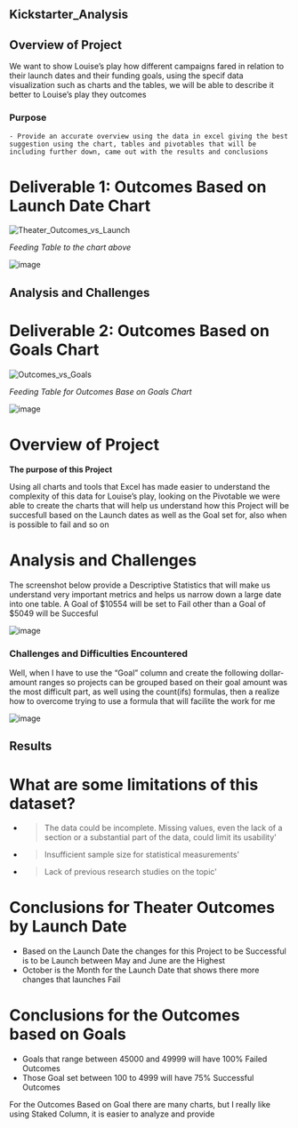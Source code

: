 ## Kickstarter_Analysis
## Overview of Project
   We want to show Louise’s play how different campaigns fared in relation to their launch dates and their funding goals, using the specif data visualization such as charts and the tables, we will be able to describe it better to Louise’s play they outcomes
### Purpose
    - Provide an accurate overview using the data in excel giving the best suggestion using the chart, tables and pivotables that will be including further down, came out with the results and conclusions
    
 # **Deliverable 1: Outcomes Based on Launch Date Chart**

![Theater_Outcomes_vs_Launch](https://user-images.githubusercontent.com/112348240/194649704-e71ba2c0-5c12-4813-906e-e33b68575e01.png)

*Feeding Table to the chart above*

![image](https://user-images.githubusercontent.com/112348240/194446690-6121510b-3563-485c-ac7f-474ab684c30a.png)

## Analysis and Challenges
   

# **Deliverable 2: Outcomes Based on Goals Chart**
![Outcomes_vs_Goals](https://user-images.githubusercontent.com/112348240/194447358-ce504e81-7bba-4bf8-b75a-070a25c27ff5.png)

*Feeding Table for Outcomes Base on Goals Chart*

![image](https://user-images.githubusercontent.com/112348240/194448474-6514035c-1a1c-4420-8bd4-7b5509cad350.png)

# Overview of Project 
**The purpose of this Project**

   Using all charts and tools that Excel has made easier to understand the complexity of this data for Louise’s play, looking on the Pivotable we were able to create the charts that will help us understand how this Project will be succesfull based on the Launch dates as well as the Goal set for, also when is possible to fail and so on
  
# Analysis and Challenges   

   The screenshot below provide a Descriptive Statistics that will make us understand very important metrics and helps us narrow down a large date into one table. A Goal of $10554 will be set to Fail other than a Goal of $5049 will be Succesful

![image](https://user-images.githubusercontent.com/112348240/194449363-5028f084-69a7-48ea-aa0e-b54f89e32172.png)

### Challenges and Difficulties Encountered
   Well, when I have to use the “Goal” column and create the following dollar-amount ranges so projects can be grouped based on their goal amount was the most difficult part, as well using the count(ifs) formulas, then a realize how to overcome trying to use a formula that will facilite the work for me

![image](https://user-images.githubusercontent.com/112348240/194723939-5032d196-f262-468d-8e60-770f8ba75f80.png)   

## Results
# What are some limitations of this dataset? 
  - > The data could be incomplete. Missing values, even the lack of a section or a substantial part of the data, could limit its usability'
  - > Insufficient sample size for statistical measurements'
  - > Lack of previous research studies on the topic'
# Conclusions for Theater Outcomes by Launch Date

-  Based on the Launch Date the changes for this Project to be Successful is to be Launch between May and June are the Highest
-  October is the Month for the Launch Date that shows there more changes that launches Fail

# Conclusions for the Outcomes based on Goals

-  Goals that range between 45000 and 49999 will have 100% Failed Outcomes
-  Those Goal set between 100 to 4999 will have 75% Successful Outcomes

For the Outcomes Based on Goal there are many charts, but I really like using Staked Column, it is easier to analyze and provide 


